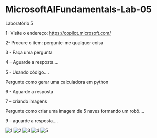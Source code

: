# MicrosoftAIFundamentals-Lab-05
Laboratório 5

1-	Visite o endereço: https://copilot.microsoft.com/

2-	Procure o item: pergunte-me qualquer coisa

3 - Faça uma pergunta

4 – Aguarde a resposta.... 

5 - Usando código.... 

Pergunte como gerar uma calculadora em python

6 - Aguarde a resposta

7 – criando imagens

Pergunte como criar uma imagem de 5 naves formando um robô....

9 – aguarde a resposta....

![1](https://github.com/FabMauricio/MicrosoftAIFundamentals-Lab-05/assets/153826437/0dd7ae9d-f4d5-4f09-8d56-3e6322e5e97c)
![2](https://github.com/FabMauricio/MicrosoftAIFundamentals-Lab-05/assets/153826437/ff8b053f-f39a-4766-8f59-7c4f326dc103)
![3](https://github.com/FabMauricio/MicrosoftAIFundamentals-Lab-05/assets/153826437/2eee873f-c6a6-4ed2-9c9f-db3b82599279)
![4](https://github.com/FabMauricio/MicrosoftAIFundamentals-Lab-05/assets/153826437/7d0c5b94-6f09-405c-95b0-e729ee0bf482)
![5](https://github.com/FabMauricio/MicrosoftAIFundamentals-Lab-05/assets/153826437/2d948bb5-7c70-4f78-a4a3-a8083930a087)
